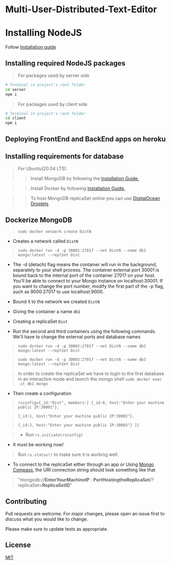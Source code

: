 # Multi-User-Distributed-Text-Editor
# Installing NodeJS
 Follow [Installation guide](https://nodejs.dev/learn/how-to-install-nodejs)
## Installing required NodeJS packages
> For packages used by server side
```bash
# Terminal in project's root folder
cd server
npm i
```
> For packages used by client side 
```bash
# Terminal in project's root folder
cd client
npm i
``` 
## Deploying FrontEnd and BackEnd apps on heroku





## Installing requirements for database
> For Ubuntu(20.04 LTS)
> > Install MongoDB by following the [Installation Guide.](https://www.mongodb.com/docs/manual/tutorial/install-mongodb-on-ubuntu/)

> > Install Docker by following [Installation Guide.](https://docs.docker.com/engine/install/ubuntu/)

> > To host MongoDB replicaSet online you can use [DigitalOcean Droplets](https://cloud.digitalocean.com/welcome)

## Dockerize MongoDB

> `sudo docker network create DistN`
- Creates a network called `DistN`


>`sudo docker run -d -p 30001:27017 --net DistN --name db1 mongo:latest --replSet Dist`

- The -d (detach) flag means the container will run in the background, separately to your shell process.
The container external port 30001 is bound back to the internal port of the container 27017 on your host. You’ll be able to connect to your Mongo instance on localhost:30001. If you want to change the port number, modify the first part of the -p flag, such as 9000:27017 to use localhost:9000.

- Bound it to the network we created `DistN`
- Giving the container  a name `db1`
- Creating a replicaSet `Dist`

- Run the second and third containers using the following commands. We'll have to change the external ports and database names

>`sudo docker run -d -p 30002:27017 --net DistN --name db2 mongo:latest --replSet Dist`

>`sudo docker run -d -p 30003:27017 --net DistN --name db3 mongo:latest --replSet Dist`

>In order to create the replicaSet we have to login to the first database in an interactive mode and launch the mongo shell
`sudo docker exec -it db1 mongo`

 - Then create a configuration

>`rsconfig={_id:"Dist",
members:[
{_id:0, host:"Enter your machine public IP:30001"},`

>`{_id:1, host:"Enter your machine public IP:30002"},`

>`{_id:2, host:"Enter your machine public IP:30003"}
]}`

> * Run `rs.initiate(rsconfig)`
* It must be working now!
> Run `rs.status()` to make sure it is working well.

* To connect to the replicaSet either through an app or Using [Mongo Compass](https://www.mongodb.com/try/download/compass), the URI connection string should look something like that 
>"mongodb://**EnterYourMachineIP** : **PortHostingtheReplicaSet**/?replicaSet=**ReplicaSetID**"

## Contributing
Pull requests are welcome. For major changes, please open an issue first to discuss what you would like to change.

Please make sure to update tests as appropriate.

## License
[MIT](https://choosealicense.com/licenses/mit/)
